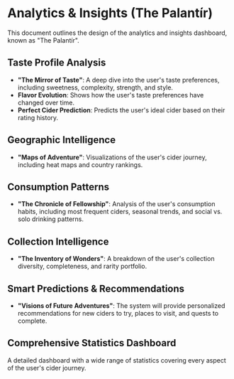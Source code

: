 # Analytics & Insights (The Palantír)

This document outlines the design of the analytics and insights dashboard, known as "The Palantír".

## Taste Profile Analysis

*   **"The Mirror of Taste"**: A deep dive into the user's taste preferences, including sweetness, complexity, strength, and style.
*   **Flavor Evolution**: Shows how the user's taste preferences have changed over time.
*   **Perfect Cider Prediction**: Predicts the user's ideal cider based on their rating history.

## Geographic Intelligence

*   **"Maps of Adventure"**: Visualizations of the user's cider journey, including heat maps and country rankings.

## Consumption Patterns

*   **"The Chronicle of Fellowship"**: Analysis of the user's consumption habits, including most frequent ciders, seasonal trends, and social vs. solo drinking patterns.

## Collection Intelligence

*   **"The Inventory of Wonders"**: A breakdown of the user's collection diversity, completeness, and rarity portfolio.

## Smart Predictions & Recommendations

*   **"Visions of Future Adventures"**: The system will provide personalized recommendations for new ciders to try, places to visit, and quests to complete.

## Comprehensive Statistics Dashboard

A detailed dashboard with a wide range of statistics covering every aspect of the user's cider journey.
